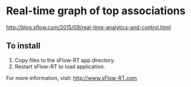 # Real-time graph of top associations

http://blog.sflow.com/2015/09/real-time-analytics-and-control.html

## To install

1. Copy files to the sFlow-RT app directory.
2. Restart sFlow-RT to load application.

For more information, visit:
http://www.sFlow-RT.com
